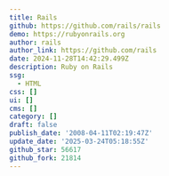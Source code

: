 ```yaml
---
title: Rails
github: https://github.com/rails/rails
demo: https://rubyonrails.org
author: rails
author_link: https://github.com/rails
date: 2024-11-28T14:42:29.499Z
description: Ruby on Rails
ssg:
  - HTML
css: []
ui: []
cms: []
category: []
draft: false
publish_date: '2008-04-11T02:19:47Z'
update_date: '2025-03-24T05:18:55Z'
github_star: 56617
github_fork: 21814
---
```

